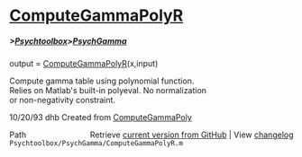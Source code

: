 # [ComputeGammaPolyR](ComputeGammaPolyR)
##### >[Psychtoolbox](Psychtoolbox)>[PsychGamma](PsychGamma)

output = [ComputeGammaPolyR](ComputeGammaPolyR)(x,input)  
  
Compute gamma table using polynomial function.  
Relies on Matlab's built-in polyeval.  No normalization  
or non-negativity constraint.  
  
10/20/93 dhb      Created from [ComputeGammaPoly](ComputeGammaPoly)  




<div class="code_header" style="text-align:right;">
  <span style="float:left;">Path&nbsp;&nbsp;</span> <span class="counter">Retrieve <a href=
  "https://raw.github.com/Psychtoolbox-3/Psychtoolbox-3/beta/Psychtoolbox/PsychGamma/ComputeGammaPolyR.m">current version from GitHub</a> | View <a href=
  "https://github.com/Psychtoolbox-3/Psychtoolbox-3/commits/beta/Psychtoolbox/PsychGamma/ComputeGammaPolyR.m">changelog</a></span>
</div>
<div class="code">
  <code>Psychtoolbox/PsychGamma/ComputeGammaPolyR.m</code>
</div>

